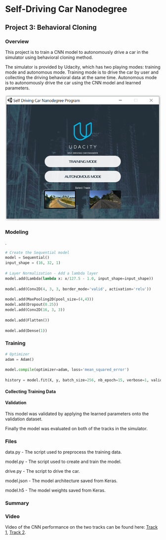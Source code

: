 # Self-Driving Car Nanodegree

## Project 3: Behavioral Cloning

### Overview

This project is to train a CNN model to autonomously drive a car in the simulator using behavioral cloning method. 

The simulator is provided by Udacity, which has two playing modes: training mode and autonomous mode. Training mode is to drive the car by user and collecting the driving behavioral data at the same time. Autonomous mode is to autonomously drive the car using the CNN model and learned parameters.

![](images/simulator.png)



### Modeling

.

````python
# Create the Sequential model
model = Sequential()
input_shape = (16, 32, 1)

# Layer Normalization - Add a lambda layer
model.add(Lambda(lambda x: x/127.5 - 1.0, input_shape=input_shape))

model.add(Conv2D(4, 3, 3, border_mode='valid', activation='relu'))

model.add(MaxPooling2D(pool_size=(4,4)))
model.add(Dropout(0.25))
model.add(Conv2D(16, 3, 3))

model.add(Flatten())

model.add(Dense(1))
````



### Training



````python
# Optimizer
adam = Adam()

model.compile(optimizer=adam, loss='mean_squared_error')

history = model.fit(X, y, batch_size=256, nb_epoch=15, verbose=1, validation_split=0.2)
````



#### Collecting Training Data

#### Validation

This model was validated by applying the learned parameters onto the validation dataset.

Finally the model was evaluated on both of the tracks in the simulator.

### Files

data.py - The script used to preprocess the training data.

model.py - The script used to create and train the model.

drive.py - The script to drive the car.

model.json - The model architecture saved from Keras.

model.h5 - The model weights saved from Keras.



### Summary



### Video

Video of the CNN performance on the two tracks can be found here: [Track 1](), [Track 2]().